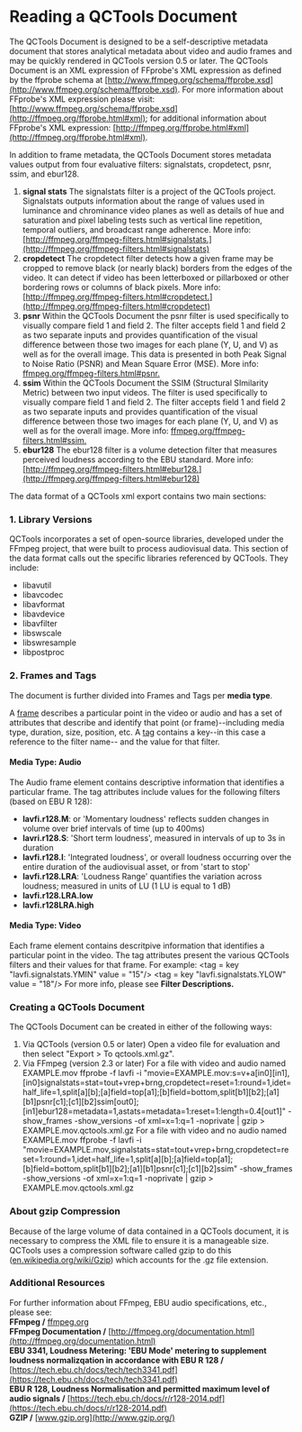 # Reading a QCTools Document

The QCTools Document is designed to be a self-descriptive metadata document that stores analytical metadata about video and audio frames and may be quickly rendered in QCTools version 0.5 or later. The QCTools Document is an XML expression of FFprobe's XML expression as defined by the ffprobe schema at [http://www.ffmpeg.org/schema/ffprobe.xsd](http://www.ffmpeg.org/schema/ffprobe.xsd). For more information about FFprobe's XML expression please visit: [http://www.ffmpeg.org/schema/ffprobe.xsd](http://ffmpeg.org/ffprobe.html#xml); for additional information about FFprobe's XML expression: [http://ffmpeg.org/ffprobe.html#xml](http://ffmpeg.org/ffprobe.html#xml).

In addition to frame metadata, the QCTools Document stores metadata values output from four evaluative filters: signalstats, cropdetect, psnr, ssim, and ebur128.

1.  **signal stats**
    The signalstats filter is a project of the QCTools project. Signalstats outputs information about the range of values used in luminance and chrominance video planes as well as details of hue and saturation and pixel labeling tests such as vertical line repetition, temporal outliers, and broadcast range adherence. More info: [http://ffmpeg.org/ffmpeg-filters.html#signalstats.](http://ffmpeg.org/ffmpeg-filters.html#signalstats)
2.  **cropdetect**
    The cropdetect filter detects how a given frame may be cropped to remove black (or nearly black) borders from the edges of the video. It can detect if video has been letterboxed or pillarboxed or other bordering rows or columns of black pixels. More info: [http://ffmpeg.org/ffmpeg-filters.html#cropdetect.](http://ffmpeg.org/ffmpeg-filters.html#cropdetect)
3.  **psnr**
    Within the QCTools Document the psnr filter is used specifically to visually compare field 1 and field 2\. The filter accepts field 1 and field 2 as two separate inputs and provides quantification of the visual difference between those two images for each plane (Y, U, and V) as well as for the overall image. This data is presented in both Peak Signal to Noise Ratio (PSNR) and Mean Square Error (MSE). More info: [ffmpeg.org/ffmpeg-filters.html#psnr.](ffmpeg.org/ffmpeg-filters.html#psnr)
4.  **ssim**
    Within the QCTools Document the SSIM (Structural SImilarity Metric) between two input videos. The filter is used specifically to visually compare field 1 and field 2\. The filter accepts field 1 and field 2 as two separate inputs and provides quantification of the visual difference between those two images for each plane (Y, U, and V) as well as for the overall image. More info: [ffmpeg.org/ffmpeg-filters.html#ssim.](ffmpeg.org/ffmpeg-filters.html#ssim)
5.  **ebur128**
    The ebur128 filter is a volume detection filter that measures perceived loudness according to the EBU standard. More info: [http://ffmpeg.org/ffmpeg-filters.html#ebur128.](http://ffmpeg.org/ffmpeg-filters.html#ebur128)

The data format of a QCTools xml export contains two main sections:

### 1\. Library Versions

QCTools incorporates a set of open-source libraries, developed under the FFmpeg project, that were built to process audiovisual data. This section of the data format calls out the specific libraries referenced by QCTools. They include:

*   libavutil
*   libavcodec
*   libavformat
*   libavdevice
*   libavfilter
*   libswscale
*   libswresample
*   libpostproc

### 2\. Frames and Tags

The document is further divided into Frames and Tags per **media type**.

A [frame](https://github.com/bavc/FFmpeg/blob/master/doc/ffprobe.xsd#L55-L88) describes a particular point in the video or audio and has a set of attributes that describe and identify that point (or frame)--including media type, duration, size, position, etc.
A [tag](https://github.com/bavc/FFmpeg/blob/master/doc/ffprobe.xsd#L207-L210) contains a key--in this case a reference to the filter name-- and the value for that filter.

#### Media Type: Audio

The Audio frame element contains descriptive information that identifies a particular frame. The tag attributes include values for the following filters (based on EBU R 128):

*   **lavfi.r128.M**: or 'Momentary loudness' reflects sudden changes in volume over brief intervals of time (up to 400ms)
*   **lavri.r128.S**: 'Short term loudness', measured in intervals of up to 3s in duration
*   **lavfi.r128.I**: 'Integrated loudness', or overall loudness occurring over the entire duration of the audiovisual asset, or from 'start to stop'
*   **lavfi.r128.LRA**: 'Loudness Range' quantifies the variation across loudness; measured in units of LU (1 LU is equal to 1 dB)
*   **lavfi.r128.LRA.low**
*   **lavfi.r128LRA.high**

#### Media Type: Video

Each frame element contains descritpive information that identifies a particular point in the video. The tag attributes present the various QCTools filters and their values for that frame. For example:
<tag = key "lavfi.signalstats.YMIN" value = "15"/>
<tag = key "lavfi.signalstats.YLOW" value = "18"/>
For more info, please see **Filter Descriptions.**

### Creating a QCTools Document

The QCTools Document can be created in either of the following ways:

1.  Via QCTools (version 0.5 or later)
    Open a video file for evaluation and then select "Export > To qctools.xml.gz".
2.  Via FFmpeg (version 2.3 or later)
    For a file with video and audio named EXAMPLE.mov
    ffprobe -f lavfi -i "movie=EXAMPLE.mov:s=v+a[in0][in1],[in0]signalstats=stat=tout+vrep+brng,cropdetect=reset=1:round=1,idet=half_life=1,split[a][b];[a]field=top[a1];[b]field=bottom,split[b1][b2];[a1][b1]psnr[c1];[c1][b2]ssim[out0];[in1]ebur128=metadata=1,astats=metadata=1:reset=1:length=0.4[out1]" -show_frames -show_versions -of xml=x=1:q=1 -noprivate | gzip > EXAMPLE.mov.qctools.xml.gz
    For a file with video and no audio named EXAMPLE.mov
    ffprobe -f lavfi -i "movie=EXAMPLE.mov,signalstats=stat=tout+vrep+brng,cropdetect=reset=1:round=1,idet=half_life=1,split[a][b];[a]field=top[a1];[b]field=bottom,split[b1][b2];[a1][b1]psnr[c1];[c1][b2]ssim" -show_frames -show_versions -of xml=x=1:q=1 -noprivate | gzip > EXAMPLE.mov.qctools.xml.gz

### About gzip Compression

Because of the large volume of data contained in a QCTools document, it is necessary to compress the XML file to ensure it is a manageable size. QCTools uses a compression software called gzip to do this ([en.wikipedia.org/wiki/Gzip](http://en.wikipedia.org/wiki/Gzip)) which accounts for the .gz file extension.

### Additional Resources

For further information about FFmpeg, EBU audio specifications, etc., please see:  
**FFmpeg /** [ffmpeg.org](https://ffmpeg.org)  
**FFmpeg Documentation /** [http://ffmpeg.org/documentation.html](http://ffmpeg.org/documentation.html)  
**EBU 3341, Loudness Metering: 'EBU Mode' metering to supplement loudness normalizqation in accordance with EBU R 128 /** [https://tech.ebu.ch/docs/tech/tech3341.pdf](https://tech.ebu.ch/docs/tech/tech3341.pdf)  
**EBU R 128, Loudness Normalisation and permitted maximum level of audio signals /** [https://tech.ebu.ch/docs/r/r128-2014.pdf](https://tech.ebu.ch/docs/r/r128-2014.pdf)  
**GZIP /** [www.gzip.org](http://www.gzip.org/)  
